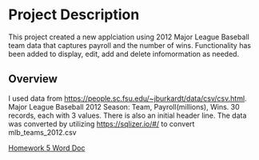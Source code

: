 # Project Description
This project created a new applciation using 2012 Major League Baseball team data that captures payroll and the number of wins.  Functionality has been added to display, edit, add and delete infomormation as needed.  

##  Overview
I used data from https://people.sc.fsu.edu/~jburkardt/data/csv/csv.html. Major League Baseball 2012 Season: Team, Payroll(millions), Wins. 30 records, each with 3 values. There is also an initial header line. The data was converted by utilizing https://sqlizer.io/#/ to convert mlb_teams_2012.csv

<a href="https://github.com/jrc98-njit/Homework5/blob/master/JRC98%20IS601%20HW5%20072321.docx">Homework 5 Word Doc</a>
